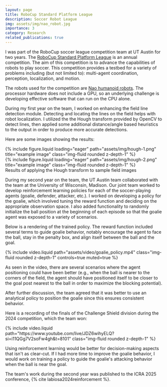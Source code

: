 ```yaml
---
layout: page
title: RoboCup Standard Platform League
description: Soccer Robot League
img: assets/img/nao_robot.jpg
importance: 3
category: Research
related_publications: true
---
```


I was part of the RoboCup soccer league competition team at UT Austin for two years. The [RoboCup Standard Platform League](https://spl.robocup.org/) is an annual competition. The aim of this competition is to advance the capabilities of robots to play soccer. This competition provides a testbed for a variety of problems including (but not limited to): multi-agent coordination, perception, localization, and motion.

The robots used for the competition are [Nao humanoid robots](https://aldebaran.com/en/nao6/). The processor hardware does not include a GPU, so an underlying challenge is developing effective software that can run on the CPU alone.

During my first year on the team, I worked on enhancing the field line detection module. Detecting and locating the lines on the field helps with robot localization. I utilized the the Hough transform provided by OpenCV to detect lines, then applied some additional distance/angle based heuristics to the output in order to produce more accurate detections.

Here are some images showing the results:

<div class="row">
    <div class="col-sm mt-3 mt-md-0">
        {% include figure.liquid loading="eager" path="assets/img/hough-1.png" title="example image" class="img-fluid rounded z-depth-1" %}
    </div>
    <div class="col-sm mt-3 mt-md-0">
        {% include figure.liquid loading="eager" path="assets/img/hough-2.png" title="example image" class="img-fluid rounded z-depth-1" %}
    </div>
</div>
<div class="caption">
    Results of applying the Hough transform to sample field images
</div>

During my second year on the team, the UT Austin team collaborated with the team at the University of Wisconsin, Madison. Our joint team worked to develop reinforcement learning policies for each of the soccer-playing agents (goalie, defender, attacker, etc.). I worked on developing a policy for the goalie, which involved tuning the reward function and deciding on the appropriate observation space. I also added functionality to randomly initialize the ball position at the beginning of each episode so that the goalie agent was exposed to a variety of scenarios.

Below is a rendering of the trained policy. The reward function included several terms to guide goalie behavior, notably encourage the agent to face the ball, stay in the penalty box, and align itself between the ball and the goal.

<div class="row mt-3">
    <div class="col-sm mt-3 mt-md-0">
        {% include video.liquid path="assets/video/goalie_policy.mp4" class="img-fluid rounded z-depth-1" controls=true muted=true %}
    </div>
</div>

As seen in the video, there are several scenarios where the agent positioning could have been better (e.g., when the ball is nearer to the corners of the field, the agent should have positioned itself to be closer to the goal post nearest to the ball in order to maximize the blocking potential).

After further discussion, the team agreed that it was better to use an analytical policy to position the goalie since this ensures consistent behavior. 

Here is a recording of the finals of the Challenge Shield division during the 2024 competition, which the team won:

<div class="row mt-3">
    <div class="col-sm mt-3 mt-md-0">
        {% include video.liquid path="https://www.youtube.com/live/JDZ6wihyELQ?si=i11QGg7V2soFw4gh&t=8101" class="img-fluid rounded z-depth-1" %}
    </div>
</div>

Using reinforcement learning would be better for decision-making aspects that isn't as clear-cut. If I had more time to improve the goalie behavior, I would work on training a policy to guide the goalie's attacking behavior when the ball is near the goal.

The team's work during the second year was published to the ICRA 2025 conference, {% cite labiosa2024reinforcement %}.